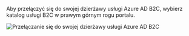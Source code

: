 Aby przełączyć się do swojej dzierżawy usługi Azure AD B2C, wybierz katalog usługi B2C w prawym górnym rogu portalu.

![Przełączanie się do swojej dzierżawy usługi Azure AD B2C](./media/active-directory-b2c-switch-b2c-tenant/switch-to-b2c-tenant.png)